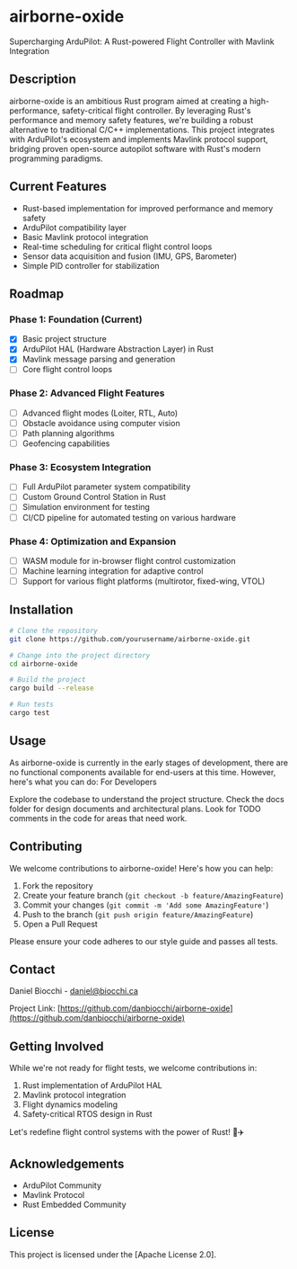 # airborne-oxide

Supercharging ArduPilot: A Rust-powered Flight Controller with Mavlink Integration

## Description

airborne-oxide is an ambitious Rust program aimed at creating a high-performance, safety-critical flight controller. By leveraging Rust's performance and memory safety features, we're building a robust alternative to traditional C/C++ implementations. This project integrates with ArduPilot's ecosystem and implements Mavlink protocol support, bridging proven open-source autopilot software with Rust's modern programming paradigms.

## Current Features

- Rust-based implementation for improved performance and memory safety
- ArduPilot compatibility layer
- Basic Mavlink protocol integration
- Real-time scheduling for critical flight control loops
- Sensor data acquisition and fusion (IMU, GPS, Barometer)
- Simple PID controller for stabilization

## Roadmap

### Phase 1: Foundation (Current)
- [x] Basic project structure
- [x] ArduPilot HAL (Hardware Abstraction Layer) in Rust
- [x] Mavlink message parsing and generation
- [ ] Core flight control loops

### Phase 2: Advanced Flight Features
- [ ] Advanced flight modes (Loiter, RTL, Auto)
- [ ] Obstacle avoidance using computer vision
- [ ] Path planning algorithms
- [ ] Geofencing capabilities

### Phase 3: Ecosystem Integration
- [ ] Full ArduPilot parameter system compatibility
- [ ] Custom Ground Control Station in Rust
- [ ] Simulation environment for testing
- [ ] CI/CD pipeline for automated testing on various hardware

### Phase 4: Optimization and Expansion
- [ ] WASM module for in-browser flight control customization
- [ ] Machine learning integration for adaptive control
- [ ] Support for various flight platforms (multirotor, fixed-wing, VTOL)

## Installation

```bash
# Clone the repository
git clone https://github.com/yourusername/airborne-oxide.git

# Change into the project directory
cd airborne-oxide

# Build the project
cargo build --release

# Run tests
cargo test
```

## Usage

As airborne-oxide is currently in the early stages of development, there are no functional components available for end-users at this time. However, here's what you can do:
For Developers

Explore the codebase to understand the project structure.
Check the docs folder for design documents and architectural plans.
Look for TODO comments in the code for areas that need work.

## Contributing

We welcome contributions to airborne-oxide! Here's how you can help:

1. Fork the repository
2. Create your feature branch (`git checkout -b feature/AmazingFeature`)
3. Commit your changes (`git commit -m 'Add some AmazingFeature'`)
4. Push to the branch (`git push origin feature/AmazingFeature`)
5. Open a Pull Request

Please ensure your code adheres to our style guide and passes all tests.

## Contact

Daniel Biocchi - daniel@biocchi.ca

Project Link: [https://github.com/danbiocchi/airborne-oxide](https://github.com/danbiocchi/airborne-oxide)


## Getting Involved

While we're not ready for flight tests, we welcome contributions in:

1. Rust implementation of ArduPilot HAL
2. Mavlink protocol integration
3. Flight dynamics modeling
4. Safety-critical RTOS design in Rust


Let's redefine flight control systems with the power of Rust! 🦀✈️

## Acknowledgements

- ArduPilot Community
- Mavlink Protocol
- Rust Embedded Community


## License

This project is licensed under the [Apache License 2.0].
